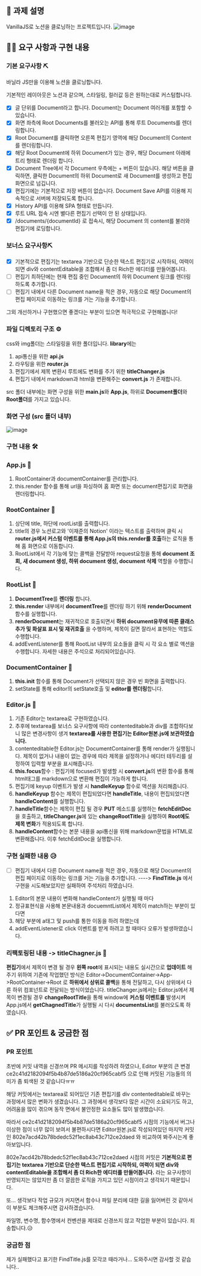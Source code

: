 # 

## 📌 과제 설명 <!-- 어떤 걸 만들었는지 대략적으로 설명해주세요 -->

VanillaJS로 노션을 클로닝하는 프로젝트입니다.
![image](https://github.com/prgrms-fe-devcourse/FEDC5-5_Project_Notion_VanillaJS/assets/91151775/d35845f9-784d-45a2-a8dd-98e1419aabba)



## 👩‍💻 요구 사항과 구현 내용 <!-- 기능을 Commit 별로 잘개 쪼개고, Commit 별로 설명해주세요 -->

### 기본 요구사항 ⛏

바닐라 JS만을 이용해 노션을 클로닝합니다.

기본적인 레이아웃은 노션과 같으며, 스타일링, 컬러값 등은 원하는대로 커스텀합니다.

- [x]  글 단위를 Document라고 합니다. Document는 Document 여러개를 포함할 수 있습니다.
- [x]  화면 좌측에 Root Documents를 불러오는 API를 통해 루트 Documents를 렌더링합니다.
- [x]  Root Document를 클릭하면 오른쪽 편집기 영역에 해당 Document의 Content를 렌더링합니다.
- [x]  해당 Root Document에 하위 Document가 있는 경우, 해당 Document 아래에 트리 형태로 렌더링 합니다.
- [x]  Document Tree에서 각 Document 우측에는 + 버튼이 있습니다. 해당 버튼을 클릭하면, 클릭한 Document의 하위 Document로 새 Document를 생성하고 편집화면으로 넘깁니다.
- [x]  편집기에는 기본적으로 저장 버튼이 없습니다. Document Save API를 이용해 지속적으로 서버에 저장되도록 합니다.
- [x]  History API를 이용해 SPA 형태로 만듭니다.
- [x]  루트 URL 접속 시엔 별다른 편집기 선택이 안 된 상태입니다.
- [x]  /documents/{documentId} 로 접속시, 해당 Document 의 content를 불러와 편집기에 로딩합니다.

### 보너스 요구사항⛏

- [x]  기본적으로 편집기는 textarea 기반으로 단순한 텍스트 편집기로 시작하되, 여력이 되면 div와 contentEditable을 조합해서 좀 더 Rich한 에디터를 만들어봅니다.
- [ ]  편집기 최하단에는 현재 편집 중인 Document의 하위 Document 링크를 렌더링하도록 추가합니다.
- [ ]  편집기 내에서 다른 Document name을 적은 경우, 자동으로 해당 Document의 편집 페이지로 이동하는 링크를 거는 기능을 추가합니다.

그외 개선하거나 구현했으면 좋겠다는 부분이 있으면 적극적으로 구현해봅니다!

### 파일 디렉토리 구조 ⚙

css와 img폴더는 스타일링을 위한 폴더입니다.
**library**에는

1. api통신을 위한 **api.js**
2. 라우팅을 위한 **router.js**
3. 편집기에서 제목 변환시 루트에도 변화를 주기 위한 **titleChanger.js**
4. 편집기 내에서 markdown과 html을 변환해주는 **convert.js**
가 존재합니다.

src 폴더 내부에는 화면 구성을 위한 **main.js**와 **App.js**, 하위로 **Document폴더**와 **Root폴더**를 가지고 있습니다.

### 화면 구성 (src 폴더 내부)

![image](https://github.com/prgrms-fe-devcourse/FEDC5-5_Project_Notion_VanillaJS/assets/91151775/b331f344-55a8-4973-a010-63bf9901786d)


### 구현 내용 🛠

### App.js 📝

1. RootContainer과 documentContainer를 관리합니다.
2. this.render 함수를 통해 url을 파싱하여 홈 화면 또는 document편집기로 화면을 렌더링합니다.

### RootContainer 📝

1. 상단에 title, 하단에 rootList를 출력합니다.
2. title의 경우 노션로고와 '이재준의 Notion' 이라는 텍스트를 출력하며 클릭 시 **router.js에서 커스텀 이벤트를 통해 App.js의 this.render를 호출**하는 로직을 통해 홈 화면으로 이동합니다.
3. RootList에서 각 기능에 맞는 콜백을 전달받아 request요청을 통해 **document 조회, 새 document 생성, 하위 document 생성, document 삭제** 역할을 수행합니다.

### RootList 📝

1. **DocumentTree**를 **렌더링** 합니다.
2. **this.render** 내부에서 **documentTree**를 렌더링 하기 위해 **renderDocument**함수를 실행합니다.
3. **renderDocument**는 재귀적으로 호출되면서 **하위 document유무에 따른 클래스 추가 및 화살표 표시 및 재귀호출** 을 수행하며, 제목이 길면 잘라서 표현하는 역할도 수행합니다.
4. addEventListener를 통해 RootList 내부의 요소들을 클릭 시 각 요소 별로 액션을 수행합니다. 자세한 내용은 주석으로 처리되어있습니다.

### DocumentContainer 📝

1. **this.init** 함수를 통해 Document가 선택되지 않은 경우 빈 화면을 출력합니다.
2. setState를 통해 editor의 setState호출 및 **editor를 렌더링**합니다.

### Editor.js 📝

1. 기존 Editor는 textarea로 구현하였습니다.
2. 추후에 textarea를 보너스 요구사항에 따라 contenteditable과 div를 조합하다보니 많은 변경사항이 생겨 **textarea를 사용한 편집기는 Editor원본.js에 보관하였습니다.**
3. contenteditable한 Editor.js는 DocumentContainer를 통해 render가 실행됩니다. 제목이 없거나 내용이 없는 경우에 따라 제목을 설정하거나 에디터 테두리를 설정하여 입력할 부분을 표시해줍니다.
4. **this.focus**함수 : 편집기에 focused가 발생할 시 **convert.js**의 변환 함수를 통해 html태그를 markdown으로 변환해 편집이 가능하게 합니다.
5. 편집기에 keyup 이벤트가 발생 시 **handleKeyup** 함수로 액션을 처리해줍니다.
6. **handleKeyup** 함수는 제목이 편집되었다면 **handleTitle**, 내용이 편집되었다면 **handleContent**를 실행합니다.
7. **handleTitle**함수는 제목이 편집 될 경우 **PUT** 메소드를 실행하는 **fetchEditDoc**을 호출하고, **titleChanger.js**에 있는 **changeRootTitle**을 실행하여 **Root에도 제목 변화**가 적용되도록 합니다.
8. **handleContent**함수는 본문 내용을 api통신을 위해 markdown문법을 HTML로 변환해줍니다. 이후 fetchEditDoc을 실행합니다.

### 구현 실패한 내용 😥

- [ ]  편집기 내에서 다른 Document name을 적은 경우, 자동으로 해당 Document의 편집 페이지로 이동하는 링크를 거는 기능을 추가합니다. ---->
**FindTitle.js** 에서 구현을 시도해보았지만 실패하여 주석처리 하였습니다.
1. Editor의 본문 내용이 변화해 handleContent가 실행될 때 마다
2. 정규표현식을 사용해 본문내용과 docuemntList에서 제목이 match하는 부분이 있다면
3. 해당 부분에 a태그 및 push를 통한 이동을 하려 하였는데
4. addEventListener로 click 이벤트를 받게 하려고 할 때마다 오류가 발생하였습니다.

### 리팩토링된 내용 -> titleChagner.js 🔧

**편집기**에서 제목이 변경 될 경우 **왼쪽 root**에 표시되는 내용도 실시간으로 **업데이트** 해주기 위하여 기존에 작업했던 방식은 Editor->DocumentContainer->App->RootContainer->Root 로 **하위에서 상위로 콜백**을 통해 전달하고, 다시 상위에서 다른 하위 컴포넌트로 전달되는 방식이었습니다.
titleChanger.js에서는 Editor.js에서 제목이 변경될 경우 **changeRootTitle**을 통해 window에 **커스텀 이벤트를** 발생시켜 App.js에서 **getChagnedTitle**가 실행될 시 다시 **documentsList**를 불러오도록 하였습니다.

## ✅ PR 포인트 & 궁금한 점 <!-- 리뷰어 분들이 집중적으로 보셨으면 하는 내용을 적어주세요 -->

### PR 포인트

초반에 커밋 내역을 신경쓰며 PR 메시지를 작성하려 하였으나, Editor 부분의 큰 변경 ce2c41d2182094f5b4b87de5186a20cf965cabf5 으로 인해 커밋된 기능들의 의미가 좀 퇴색된 것 같습니다ㅠㅠ

해당 커밋에서는 textarea로 되어있던 기존 편집기를 div contenteditable로 바꾸는 과정에서 많은 변화가 생겼습니다. 
그 과정에서 생각보다 많은 시간이 소요되기도 하고, 어려움을 많이 겪으며 동작 면에서 불안정한 요소들도 많이 발생했습니다.

따라서 ce2c41d2182094f5b4b87de5186a20cf965cabf5 시점의 기능에서 버그나 이상한 점이 너무 많이 보여서 불편하시다면 Editor원본.js로 작성되어있던 마지막 커밋인 802e7acd42b78bdedc52f1ec8ab43c712ce2daed 와 비교하여 봐주시는게 좋아보입니다.

802e7acd42b78bdedc52f1ec8ab43c712ce2daed 시점의 커밋은 **기본적으로 편집기는 textarea 기반으로 단순한 텍스트 편집기로 시작하되, 여력이 되면 div와 contentEditable을 조합해서 좀 더 Rich한 에디터를 만들어봅니다.** 라는 요구사항이 반영되지는 않았지만 좀 더 깔끔한 로직을 가지고 있던 시점이라고 생각되기 때문입니다.

또... 생각보다 작업 규모가 커지면서 함수나 파일 분리에 대한 길을 잃어버린 것 같아서 이 부분도 체크해주시면 감사하겠습니다.

파일명, 변수명, 함수명에서 컨벤션을 제대로 신경쓰지 않고 작업한 부분이 있습니다. 죄송합니다.😥

### 궁금한 점
제가 실패했다고 표기한 FindTitle.js를 모각코 때라거나... 도와주시면 감사할 것 같습니다..
